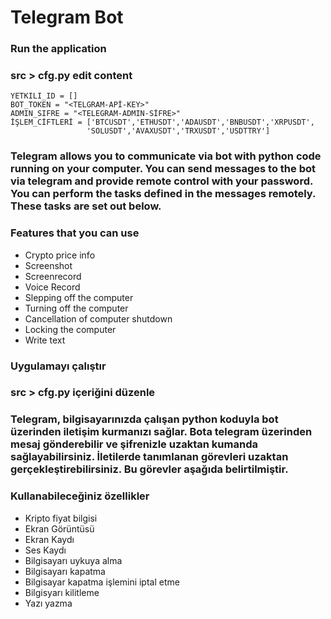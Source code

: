 # Telegram Bot

### Run the application

### src > cfg.py edit content

~~~
YETKILI_ID = []
BOT_TOKEN = "<TELGRAM-APİ-KEY>"
ADMIN_SIFRE = "<TELEGRAM-ADMIN-SİFRE>"
İŞLEM_CİFTLERİ = ['BTCUSDT','ETHUSDT','ADAUSDT','BNBUSDT','XRPUSDT', 
                 'SOLUSDT','AVAXUSDT','TRXUSDT','USDTTRY']
~~~~~~~~



### Telegram allows you to communicate via bot with python code running on your computer. You can send messages to the bot via telegram and provide remote control with your password. You can perform the tasks defined in the messages remotely. These tasks are set out below.


### Features that you can use
- Crypto price info  
- Screenshot
- Screenrecord
- Voice Record
- Slepping off the computer
- Turning off the computer
- Cancellation of computer shutdown
- Locking the computer
- Write text

### Uygulamayı çalıştır
### src > cfg.py içeriğini düzenle

### Telegram, bilgisayarınızda çalışan python koduyla bot üzerinden iletişim kurmanızı sağlar. Bota telegram üzerinden mesaj gönderebilir ve şifrenizle uzaktan kumanda sağlayabilirsiniz. İletilerde tanımlanan görevleri uzaktan gerçekleştirebilirsiniz. Bu görevler aşağıda belirtilmiştir.

### Kullanabileceğiniz özellikler
- Kripto fiyat bilgisi
- Ekran Görüntüsü
- Ekran Kaydı
- Ses Kaydı
- Bilgisayarı uykuya alma
- Bilgisayarı kapatma
- Bilgisayar kapatma işlemini iptal etme 
- Bilgisyarı kilitleme 
- Yazı yazma
